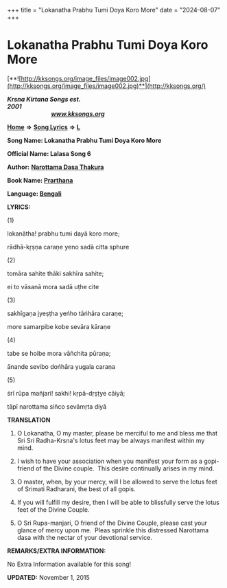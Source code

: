 +++
title = "Lokanatha Prabhu Tumi Doya Koro More"
date = "2024-08-07"
+++

# Lokanatha Prabhu Tumi Doya Koro More
[**![http://kksongs.org/image_files/image002.jpg](http://kksongs.org/image_files/image002.jpg)**](http://kksongs.org/)

**_Krsna Kirtana Songs est. 2001_**                                                                                                                                                 **_www.kksongs.org_**

**[Home](http://kksongs.org/)** **⇒** **[Song Lyrics](http://kksongs.org/lyrics.html)** **⇒** **[L](http://kksongs.org/songs/song_l.html)**

**Song Name: Lokanatha Prabhu Tumi Doya Koro More**

**Official Name: Lalasa Song 6**

**Author:** [**Narottama Dasa Thakura**](http://kksongs.org/authors/list/narottama.html)

**Book Name: [Prarthana](http://kksongs.org/authors/literature/prarthana.html)**

**Language: [Bengali](http://kksongs.org/language/list/bengali.html)**

**LYRICS:**

(1)

lokanātha! prabhu tumi dayā koro more;

rādhā-kṛṣṇa caraṇe yeno sadā citta sphure

(2)

tomāra sahite thāki sakhīra sahite;

ei to vāsanā mora sadā uṭhe cite

(3)

sakhīgaṇa jyeṣṭha yeńho tāńhāra caraṇe;

more samarpibe kobe sevāra kāraṇe

(4)

tabe se hoibe mora vāñchita pūraṇa;

ānande sevibo dońhāra yugala caraṇa

(5)

śrī rūpa mañjari! sakhi! kṛpā-dṛṣṭye cāiyā;

tāpī narottama siñco sevāmṛta diyā

**TRANSLATION**

1) O Lokanatha, O my master, please be merciful to me and bless me that Sri Sri Radha-Krsna's lotus feet may be always manifest within my mind. 

2) I wish to have your association when you manifest your form as a gopi-friend of the Divine couple.  This desire continually arises in my mind. 

3) O master, when, by your mercy, will I be allowed to serve the lotus feet of Srimati Radharani, the best of all gopis. 

4) If you will fulfill my desire, then I will be able to blissfully serve the lotus feet of the Divine Couple. 

5) O Sri Rupa-manjari, O friend of the Divine Couple, please cast your glance of mercy upon me.  Pleas sprinkle this distressed Narottama dasa with the nectar of your devotional service.

**REMARKS/EXTRA INFORMATION:**

No Extra Information available for this song!

**UPDATED:** November 1, 2015
